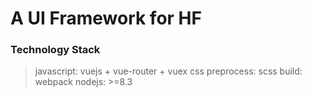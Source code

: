 # A UI Framework for HF
### Technology Stack
> javascript:           vuejs + vue-router + vuex
> css preprocess:       scss
> build:                webpack
> nodejs:               >=8.3
